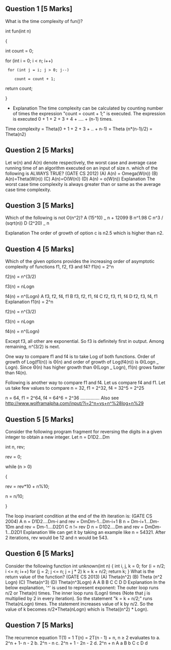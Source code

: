 ## Question 1 [5 Marks]

What is the time complexity of fun()?

int fun(int n)

{

int count = 0;

for (int i = 0; i < n; i++)

     for (int j = i; j > 0; j--)

        count = count + 1;

return count;

}

- Explanation
  The time complexity can be calculated by counting number of times the expression "count = count + 1;" is executed. The expression is executed 0 + 1 + 2 + 3 + 4 + .... + (n-1) times.

Time complexity = Theta(0 + 1 + 2 + 3 + .. + n-1) = Theta (n\*(n-1)/2) = Theta(n2)

## Question 2 [5 Marks]

Let w(n) and A(n) denote respectively, the worst case and average case running time of an algorithm executed on an input of size n. which of the following is ALWAYS TRUE? (GATE CS 2012)
(A) A(n) = Omega(W(n))
(B) A(n)=Theta(W(n))
(C) A(n)=O(W(n))
(D) A(n) = o(W(n))
Explanation
The worst case time complexity is always greater than or same as the average case time complexity.

## Question 3 [5 Marks]

Which of the following is not O(n^2)?
A (15^10) _ n + 12099
B n^1.98
C n^3 / (sqrt(n))
D (2^20) _ n

Explanation
The order of growth of option c is n2.5 which is higher than n2.

## Question 4 [5 Marks]

Which of the given options provides the increasing order of asymptotic complexity of functions f1, f2, f3 and f4?
f1(n) = 2^n

f2(n) = n^(3/2)

f3(n) = nLogn

f4(n) = n^(Logn)
A f3, f2, f4, f1
B f3, f2, f1, f4
C f2, f3, f1, f4
D f2, f3, f4, f1
Explanation
f1(n) = 2^n

f2(n) = n^(3/2)

f3(n) = nLogn

f4(n) = n^(Logn)

Except f3, all other are exponential. So f3 is definitely first in output. Among remaining, n^(3/2) is next.

One way to compare f1 and f4 is to take Log of both functions. Order of growth of Log(f1(n)) is Θ(n) and order of growth of Log(f4(n)) is Θ(Logn _ Logn). Since Θ(n) has higher growth than Θ(Logn _ Logn), f1(n) grows faster than f4(n).

Following is another way to compare f1 and f4.
Let us compare f4 and f1. Let us take few values to compare
n = 32, f1 = 2^32, f4 = 32^5 = 2^25

n = 64, f1 = 2^64, f4 = 64^6 = 2^36
...............
Also see http://www.wolframalpha.com/input/?i=2^n+vs+n^%28log+n%29

## Question 5 [5 Marks]

Consider the following program fragment for reversing the digits in a given integer to obtain a new integer. Let n = D1D2…Dm

int n, rev;

rev = 0;

while (n > 0)

{

rev = rev\*10 + n%10;

n = n/10;

}

The loop invariant condition at the end of the ith iteration is: (GATE CS 2004)
A n = D1D2….Dm-i and rev = DmDm-1…Dm-i+1
B n = Dm-i+1…Dm-1Dm and rev = Dm-1….D2D1
C n != rev
D n = D1D2….Dm and rev = DmDm-1…D2D1
Explanation
We can get it by taking an example like n = 54321. After 2 iterations, rev would be 12 and n would be 543.

## Question 6 [5 Marks]

Consider the following function
int unknown(int n) {
int i, j, k = 0;
for (i = n/2; i <= n; i++)
for (j = 2; j <= n; j = j * 2)
k = k + n/2;
return k;
}
What is the return value of the function? (GATE CS 2013)
(A) Theta(n^2)
(B) Theta (n^2 Logn)
(C) Theta(n^3)
(D) Theta(n^3Logn)
A A
B B
C C
D D
Explanation
In the below explanation, '^' is used to represent exponent:
The outer loop runs n/2 or Theta(n) times.
The inner loop runs (Logn) times (Note that j is multiplied by 2 in every iteration).
So the statement "k = k + n/2;" runs Theta(nLogn) times.
The statement increases value of k by n/2.
So the value of k becomes n/2*Theta(nLogn) which is Theta((n^2) \* Logn).

## Question 7 [5 Marks]

The recurrence equation
T(1) = 1
T(n) = 2T(n - 1) + n, n ≥ 2
evaluates to
a. 2^n + 1- n - 2
b. 2^n - n
c. 2^n + 1 - 2n - 2
d. 2^n + n
A a
B b
C c
D d
